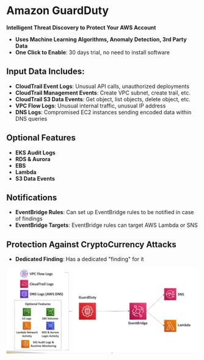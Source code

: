 # Amazon GuardDuty

**Intelligent Threat Discovery to Protect Your AWS Account**

- **Uses Machine Learning Algorithms, Anomaly Detection, 3rd Party Data**
- **One Click to Enable**: 30 days trial, no need to install software

## Input Data Includes:

- **CloudTrail Event Logs**: Unusual API calls, unauthorized deployments
- **CloudTrail Management Events**: Create VPC subnet, create trail, etc.
- **CloudTrail S3 Data Events**: Get object, list objects, delete object, etc.
- **VPC Flow Logs**: Unusual internal traffic, unusual IP address
- **DNS Logs**: Compromised EC2 instances sending encoded data within DNS queries

## Optional Features

- **EKS Audit Logs**
- **RDS & Aurora**
- **EBS**
- **Lambda**
- **S3 Data Events**

## Notifications

- **EventBridge Rules**: Can set up EventBridge rules to be notified in case of findings
- **EventBridge Targets**: EventBridge rules can target AWS Lambda or SNS

## Protection Against CryptoCurrency Attacks

- **Dedicated Finding**: Has a dedicated "finding" for it

![GuardDuty Overview](../z_resources/images/waf/guard-duty.png)
